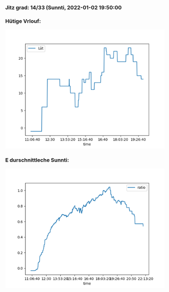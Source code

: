 ### Jitz grad: 14/33 (Sunnti, 2022-01-02 19:50:00

### Hütige Vrlouf:
![Graph](Today.png)

### E durschnittleche Sunnti:
![Graph](Sunnti.png)